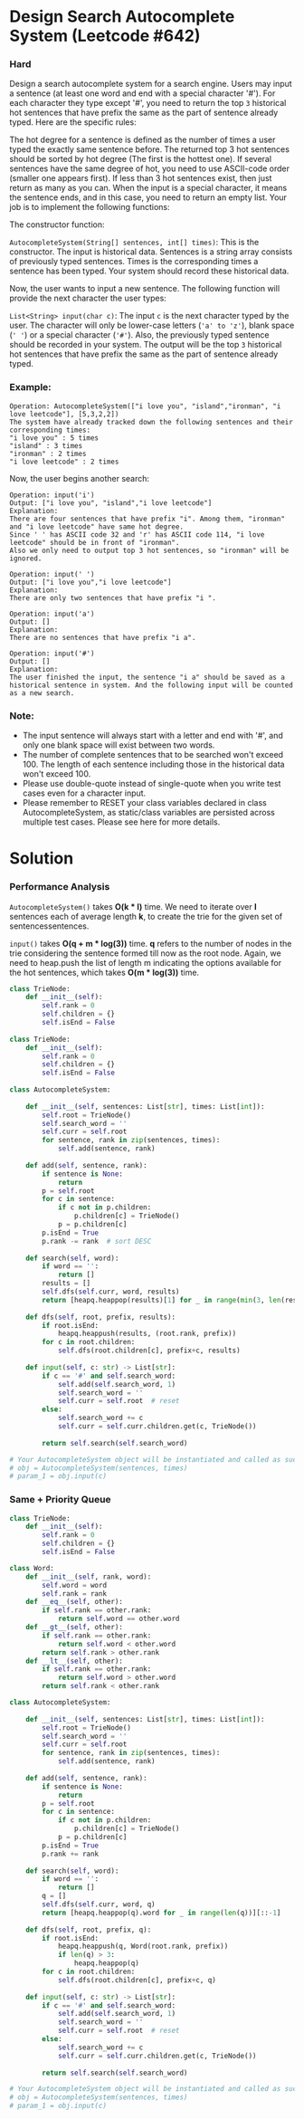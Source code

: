 Design Search Autocomplete System (Leetcode #642)
===============================
### Hard

Design a search autocomplete system for a search engine. Users may input a sentence (at least one word and end with a special character '#'). For each character they type except '#',
you need to return the top `3` historical hot sentences that have prefix the same as the part of sentence already typed. Here are the specific rules:

The hot degree for a sentence is defined as the number of times a user typed the exactly same sentence before.
The returned top 3 hot sentences should be sorted by hot degree (The first is the hottest one).
If several sentences have the same degree of hot, you need to use ASCII-code order (smaller one appears first).
If less than 3 hot sentences exist, then just return as many as you can.
When the input is a special character, it means the sentence ends, and in this case, you need to return an empty list.
Your job is to implement the following functions:

The constructor function:

`AutocompleteSystem(String[] sentences, int[] times)`: This is the constructor. The input is historical data.
Sentences is a string array consists of previously typed sentences. Times is the corresponding times a sentence has been typed.
Your system should record these historical data.

Now, the user wants to input a new sentence. The following function will provide the next character the user types:

`List<String> input(char c)`: The input `c` is the next character typed by the user. The character will only be lower-case letters (`'a' to 'z'`),
blank space (`' '`) or a special character (`'#'`). Also, the previously typed sentence should be recorded in your system.
The output will be the top `3` historical hot sentences that have prefix the same as the part of sentence already typed.

 
### Example:
```
Operation: AutocompleteSystem(["i love you", "island","ironman", "i love leetcode"], [5,3,2,2])
The system have already tracked down the following sentences and their corresponding times:
"i love you" : 5 times
"island" : 3 times
"ironman" : 2 times
"i love leetcode" : 2 times
```

Now, the user begins another search:
```
Operation: input('i')
Output: ["i love you", "island","i love leetcode"]
Explanation:
There are four sentences that have prefix "i". Among them, "ironman" and "i love leetcode" have same hot degree.
Since ' ' has ASCII code 32 and 'r' has ASCII code 114, "i love leetcode" should be in front of "ironman".
Also we only need to output top 3 hot sentences, so "ironman" will be ignored.
```
```
Operation: input(' ')
Output: ["i love you","i love leetcode"]
Explanation:
There are only two sentences that have prefix "i ".
```
```
Operation: input('a')
Output: []
Explanation:
There are no sentences that have prefix "i a".
```
```
Operation: input('#')
Output: []
Explanation:
The user finished the input, the sentence "i a" should be saved as a historical sentence in system. And the following input will be counted as a new search.
```
 
### Note:
* The input sentence will always start with a letter and end with '#', and only one blank space will exist between two words.
* The number of complete sentences that to be searched won't exceed 100. The length of each sentence including those in the historical data won't exceed 100.
* Please use double-quote instead of single-quote when you write test cases even for a character input.
* Please remember to RESET your class variables declared in class AutocompleteSystem, as static/class variables are persisted across multiple test cases. Please see here for more details.

Solution
========
### Performance Analysis
`AutocompleteSystem()` takes **O(k * l)** time.
We need to iterate over **l** sentences each of average length **k**, to create the trie for the given set of sentencessentences.

`input()` takes **O(q + m * log(3))** time. **q** refers to the number of nodes in the trie
considering the sentence formed till now as the root node.
Again, we need to heap.push the list of length m indicating the options available for the hot sentences, which takes **O(m * log(3))** time.

```python
class TrieNode:
    def __init__(self):
        self.rank = 0
        self.children = {}
        self.isEnd = False
        
class TrieNode:
    def __init__(self):
        self.rank = 0
        self.children = {}
        self.isEnd = False
        
class AutocompleteSystem:
        
    def __init__(self, sentences: List[str], times: List[int]):
        self.root = TrieNode()
        self.search_word = ''
        self.curr = self.root
        for sentence, rank in zip(sentences, times):
            self.add(sentence, rank)
    
    def add(self, sentence, rank):
        if sentence is None:
            return
        p = self.root
        for c in sentence:
            if c not in p.children:
                p.children[c] = TrieNode()
            p = p.children[c]
        p.isEnd = True
        p.rank -= rank  # sort DESC
        
    def search(self, word):
        if word == '':
            return []
        results = []
        self.dfs(self.curr, word, results)
        return [heapq.heappop(results)[1] for _ in range(min(3, len(results)))]
        
    def dfs(self, root, prefix, results):
        if root.isEnd:
            heapq.heappush(results, (root.rank, prefix))
        for c in root.children:
            self.dfs(root.children[c], prefix+c, results)
        
    def input(self, c: str) -> List[str]:
        if c == '#' and self.search_word:
            self.add(self.search_word, 1)
            self.search_word = ''
            self.curr = self.root  # reset
        else:
            self.search_word += c
            self.curr = self.curr.children.get(c, TrieNode())
            
        return self.search(self.search_word)

# Your AutocompleteSystem object will be instantiated and called as such:
# obj = AutocompleteSystem(sentences, times)
# param_1 = obj.input(c)

```

### Same + Priority Queue
```python
class TrieNode:
    def __init__(self):
        self.rank = 0
        self.children = {}
        self.isEnd = False

class Word:
    def __init__(self, rank, word):
        self.word = word
        self.rank = rank
    def __eq__(self, other):
        if self.rank == other.rank:
            return self.word == other.word
    def __gt__(self, other):
        if self.rank == other.rank:
            return self.word < other.word
        return self.rank > other.rank
    def __lt__(self, other):
        if self.rank == other.rank:
            return self.word > other.word
        return self.rank < other.rank

class AutocompleteSystem:
        
    def __init__(self, sentences: List[str], times: List[int]):
        self.root = TrieNode()
        self.search_word = ''
        self.curr = self.root
        for sentence, rank in zip(sentences, times):
            self.add(sentence, rank)
    
    def add(self, sentence, rank):
        if sentence is None:
            return
        p = self.root
        for c in sentence:
            if c not in p.children:
                p.children[c] = TrieNode()
            p = p.children[c]
        p.isEnd = True
        p.rank += rank
        
    def search(self, word):
        if word == '':
            return []
        q = []
        self.dfs(self.curr, word, q)
        return [heapq.heappop(q).word for _ in range(len(q))][::-1]
            
    def dfs(self, root, prefix, q):
        if root.isEnd:
            heapq.heappush(q, Word(root.rank, prefix))
            if len(q) > 3:
                heapq.heappop(q)
        for c in root.children:
            self.dfs(root.children[c], prefix+c, q)
        
    def input(self, c: str) -> List[str]:
        if c == '#' and self.search_word:
            self.add(self.search_word, 1)
            self.search_word = ''
            self.curr = self.root  # reset
        else:
            self.search_word += c
            self.curr = self.curr.children.get(c, TrieNode())
            
        return self.search(self.search_word)

# Your AutocompleteSystem object will be instantiated and called as such:
# obj = AutocompleteSystem(sentences, times)
# param_1 = obj.input(c)
```
